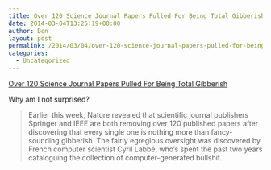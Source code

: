 ```yaml
---
title: Over 120 Science Journal Papers Pulled For Being Total Gibberish
date: 2014-03-04T13:25:19+00:00
author: Ben
layout: post
permalink: /2014/03/04/over-120-science-journal-papers-pulled-for-being-total-gibberish/
categories:
  - Uncategorized
---
```

[Over 120 Science Journal Papers Pulled For Being Total Gibberish](http://www.gizmodo.com.au/2014/03/over-120-science-journal-papers-pulled-for-being-total-gibberish/)

Why am I not surprised?

> Earlier this week, Nature revealed that scientific journal publishers Springer and IEEE are both removing over 120 published papers after discovering that every single one is nothing more than fancy-sounding gibberish. The fairly egregious oversight was discovered by French computer scientist Cyril Labbé, who’s spent the past two years cataloguing the collection of computer-generated bullshit.
